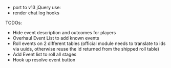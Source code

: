 * port to v13
jQuery use:
* render chat log hooks

TODOs:

* Hide event description and outcomes for players
* Overhaul Event List to add known events
* Roll events on 2 different tables (official module needs to translate to ids via uuids, otherwise reuse the id returned from the shipped roll table)
* Add Event list to roll all stages
* Hook up resolve event button
